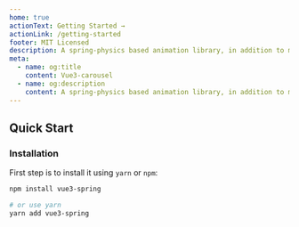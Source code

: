 ```yaml
---
home: true
actionText: Getting Started →
actionLink: /getting-started
footer: MIT Licensed
description: A spring-physics based animation library, in addition to more components, to cover most of the UI related animations, when CSS is not enough for you.
meta:
  - name: og:title
    content: Vue3-carousel
  - name: og:description
    content: A spring-physics based animation library, in addition to more components, to cover most of the UI related animations, when CSS is not enough for you.
---
```


## Quick Start

### Installation

First step is to install it using `yarn` or `npm`:

```bash
npm install vue3-spring

# or use yarn
yarn add vue3-spring
```